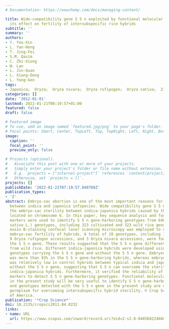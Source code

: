 ```yaml
---
# Documentation: https://wowchemy.com/docs/managing-content/

title: Wide-compatibility gene S 5 n exploited by functional molecular markers and
  its effect on fertility of intersubspecific rice hybrids
subtitle: ''
summary: ''
authors:
- Y. You-Xin
- L. Yan-Hong
- T. Jing-Fei
- S.M. Qasim
- C. Zhi-Xiong
- W. Lan
- L. Jin-Quan
- L. Xiang-Dong
- L. Yong-Gen
tags:
- Japonica;  Oryza;  Oryza nivara;  Oryza rufipogon;  Oryza sativa;  Zizania
categories: []
date: '2012-01-01'
lastmod: 2022-01-21T08:19:57+01:00
featured: false
draft: false

# Featured image
# To use, add an image named `featured.jpg/png` to your page's folder.
# Focal points: Smart, Center, TopLeft, Top, TopRight, Left, Right, BottomLeft, Bottom, BottomRight.
image:
  caption: ''
  focal_point: ''
  preview_only: false

# Projects (optional).
#   Associate this post with one or more of your projects.
#   Simply enter your project's folder or file name without extension.
#   E.g. `projects = ["internal-project"]` references `content/project/deep-learning/index.md`.
#   Otherwise, set `projects = []`.
projects: []
publishDate: '2022-01-21T07:19:57.040708Z'
publication_types:
- '2'
abstract: Embryo-sac abortion is one of the most important reasons for hybrid sterility
  between indica and japonica infspecies. Wide compatibility gene S 5 n can overcome
  the embryo-sac sterility between indica-japonica hybrids caused by the S5 locus
  located on chromosome 6. In this paper, key sequence analysis and functional molecular
  markers were used to identify S 5 n gene-harboring genotypes from 646 rice (Oryza
  sativa L.) genotypes, including 323 cultivated and 323 wild rice genotypes. Whole-mount
  eosin B-staining confocal laser scanning microscopy was employed to observe the
  embryo-sac fertility of hybrids. A total of 28 genotypes, including 16 cultivated,
  9 Oryza rufipogon accessions, and 3 Oryza nivara accessions, were found to have
  the S 5 n gene. These results suggested that the S 5 n gene differentiated and evolved
  from wild rice. Different indica-japonica hybrids were developed using O. sativa
  genotypes carrying the S 5 n gene and without the S 5 n gene. Embryosac fertility
  was more than 93% in the S 5 n gene-harboring hybrids, whereas embryo-sac fertility
  was relatively low in control hybrids between typical indica and japonica cultivars
  without the S 5 n gene, suggesting that S 5 n can overcome the sterility between
  indica-japonica hybrids. Furthermore, it verified the reliability of molecular functional
  markers to detect S 5 n gene-harboring genotypes. Functional molecular markers used
  in the present study will be very useful to identify S 5 n gene-harboring genotypes,
  and genotypes detected with the S 5 n gene in the present study are very important
  germplasm for overcoming intersubspecific hybrid sterility. © Crop Science Society
  of America.
publication: '*Crop Science*'
doi: 10.2135/cropsci2011.04.0232
links:
- name: URL
  url: https://www.scopus.com/inward/record.uri?eid=2-s2.0-84856822468&doi=10.2135%2fcropsci2011.04.0232&partnerID=40&md5=32658c35c90398965b63bb060447f965
---
```

